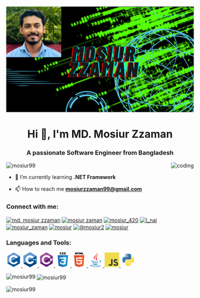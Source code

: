 
![logo](https://github.com/Mosiur99/Mosiur99/blob/main/banner.png)

<h1 align="center">Hi 👋, I'm MD. Mosiur Zzaman</h1>
<h3 align="center">A passionate Software Engineer from Bangladesh</h3>

<img align = "right" alt = "coding" widht = "200" height = "200" src = "https://camo.githubusercontent.com/cae12fddd9d6982901d82580bdf321d81fb299141098ca1c2d4891870827bf17/68747470733a2f2f6d69726f2e6d656469756d2e636f6d2f6d61782f313336302f302a37513379765349765f7430696f4a2d5a2e676966">

<p align="left"> <img src="https://komarev.com/ghpvc/?username=mosiur99&label=Profile%20views&color=0e75b6&style=flat" alt="mosiur99" /> </p>

- 🌱 I’m currently learning **.NET Framework**

- 📫 How to reach me **mosiurzzaman99@gmail.com**

<h3 align="left">Connect with me:</h3>
<p align="left">
<a href="https://linkedin.com/in/md-mosiur-zzaman-4008951b1" target="blank"><img align="center" src="https://raw.githubusercontent.com/rahuldkjain/github-profile-readme-generator/master/src/images/icons/Social/linked-in-alt.svg" alt="md. mosiur zzaman" height="30" width="40" /></a>
<a href="https://fb.com/mosiur.zaman.7" target="blank"><img align="center" src="https://raw.githubusercontent.com/rahuldkjain/github-profile-readme-generator/master/src/images/icons/Social/facebook.svg" alt="mosiur zaman" height="30" width="40" /></a>
<a href="https://www.codechef.com/users/mosiur_420" target="blank"><img align="center" src="https://cdn.jsdelivr.net/npm/simple-icons@3.1.0/icons/codechef.svg" alt="mosiur_420" height="30" width="40" /></a>
<a href="https://www.hackerrank.com/l_nai" target="blank"><img align="center" src="https://raw.githubusercontent.com/rahuldkjain/github-profile-readme-generator/master/src/images/icons/Social/hackerrank.svg" alt="l_nai" height="30" width="40" /></a>
<a href="https://codeforces.com/profile/mosiur_zaman" target="blank"><img align="center" src="https://raw.githubusercontent.com/rahuldkjain/github-profile-readme-generator/master/src/images/icons/Social/codeforces.svg" alt="mosiur_zaman" height="30" width="40" /></a>
<a href="https://www.leetcode.com/mosiur" target="blank"><img align="center" src="https://raw.githubusercontent.com/rahuldkjain/github-profile-readme-generator/master/src/images/icons/Social/leet-code.svg" alt="mosiur" height="30" width="40" /></a>
<a href="https://www.hackerearth.com/@mosiur2" target="blank"><img align="center" src="https://raw.githubusercontent.com/rahuldkjain/github-profile-readme-generator/master/src/images/icons/Social/hackerearth.svg" alt="@mosiur2" height="30" width="40" /></a>
<a href="https://www.topcoder.com/members/mosiur" target="blank"><img align="center" src="https://raw.githubusercontent.com/rahuldkjain/github-profile-readme-generator/master/src/images/icons/Social/topcoder.svg" alt="mosiur" height="30" width="40" /></a>
<!-- <a href="https://discord.gg/1131" target="blank"><img align="center" src="https://raw.githubusercontent.com/rahuldkjain/github-profile-readme-generator/master/src/images/icons/Social/discord.svg" alt="1131" height="30" width="40" /></a> -->
</p>

<h3 align="left">Languages and Tools:</h3>
<p align="left"> <a href="https://www.cprogramming.com/" target="_blank" rel="noreferrer"> <img src="https://raw.githubusercontent.com/devicons/devicon/master/icons/c/c-original.svg" alt="c" width="40" height="40"/> </a> <a href="https://www.w3schools.com/cpp/" target="_blank" rel="noreferrer"> <img src="https://raw.githubusercontent.com/devicons/devicon/master/icons/cplusplus/cplusplus-original.svg" alt="cplusplus" width="40" height="40"/> </a> <a href="https://www.w3schools.com/cs/" target="_blank" rel="noreferrer"> <img src="https://raw.githubusercontent.com/devicons/devicon/master/icons/csharp/csharp-original.svg" alt="csharp" width="40" height="40"/> </a> <a href="https://www.w3schools.com/css/" target="_blank" rel="noreferrer"> <img src="https://raw.githubusercontent.com/devicons/devicon/master/icons/css3/css3-original-wordmark.svg" alt="css3" width="40" height="40"/> </a> <a href="https://www.w3.org/html/" target="_blank" rel="noreferrer"> <img src="https://raw.githubusercontent.com/devicons/devicon/master/icons/html5/html5-original-wordmark.svg" alt="html5" width="40" height="40"/> </a> <a href="https://www.java.com" target="_blank" rel="noreferrer"> <img src="https://raw.githubusercontent.com/devicons/devicon/master/icons/java/java-original.svg" alt="java" width="40" height="40"/> </a> <a href="https://developer.mozilla.org/en-US/docs/Web/JavaScript" target="_blank" rel="noreferrer"> <img src="https://raw.githubusercontent.com/devicons/devicon/master/icons/javascript/javascript-original.svg" alt="javascript" width="40" height="40"/> </a> <a href="https://www.python.org" target="_blank" rel="noreferrer"> <img src="https://raw.githubusercontent.com/devicons/devicon/master/icons/python/python-original.svg" alt="python" width="40" height="40"/> </a> </p>

<p><img align="left" src="https://github-readme-stats.vercel.app/api/top-langs?username=mosiur99&show_icons=true&locale=en&layout=compact" alt="mosiur99" /></p>

<p>&nbsp;<img align="center" src="https://github-readme-stats.vercel.app/api?username=mosiur99&show_icons=true&locale=en" alt="mosiur99" /></p>

<p><img align="center" src="https://github-readme-streak-stats.herokuapp.com/?user=mosiur99&" alt="mosiur99" /></p>
